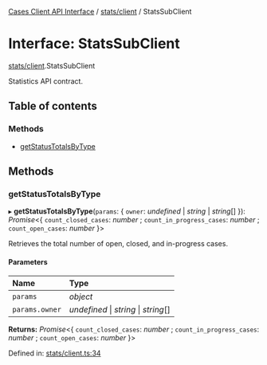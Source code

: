 [Cases Client API Interface](../cases_client_api.md) / [stats/client](../modules/stats_client.md) / StatsSubClient

# Interface: StatsSubClient

[stats/client](../modules/stats_client.md).StatsSubClient

Statistics API contract.

## Table of contents

### Methods

- [getStatusTotalsByType](stats_client.statssubclient.md#getstatustotalsbytype)

## Methods

### getStatusTotalsByType

▸ **getStatusTotalsByType**(`params`: { `owner`: *undefined* \| *string* \| *string*[]  }): *Promise*<{ `count_closed_cases`: *number* ; `count_in_progress_cases`: *number* ; `count_open_cases`: *number*  }\>

Retrieves the total number of open, closed, and in-progress cases.

#### Parameters

| Name | Type |
| :------ | :------ |
| `params` | *object* |
| `params.owner` | *undefined* \| *string* \| *string*[] |

**Returns:** *Promise*<{ `count_closed_cases`: *number* ; `count_in_progress_cases`: *number* ; `count_open_cases`: *number*  }\>

Defined in: [stats/client.ts:34](https://github.com/elastic/kibana/blob/a80791aa4cc/x-pack/plugins/cases/server/client/stats/client.ts#L34)
